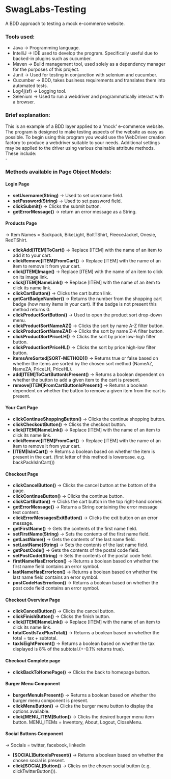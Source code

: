 # SwagLabs-Testing
A BDD approach to testing a mock e-commerce website.

### Tools used:
- Java -> Programming language.
- IntelliJ -> IDE used to develop the program. Specifically useful due to backed-in plugins such as cucumber.
- Maven -> Build management tool, used solely as a dependency manager for the purposes of this project.
- Junit -> Used for testing in conjunction with selenium and cucumber.
- Cucumber -> BDD, takes business requirements and translates them into automated tests.
- Log4j(sf) -> Logging tool.
- Selenium -> Used to run a webdriver and programmatically interact with a browser.

### Brief explanation:
This is an example of a BDD layer applied to a 'mock' e-commerce website. The program is designed to make testing aspects of the website as easy as possible. 
To begin using this program you would use the WebDriver creation factory to produce a webdriver suitable to your needs.
Additional settings may be applied to the driver using various chainable attribute methods.\
These include:\
    - 
    

### Methods available in Page Object Models:
#### Login Page
  - **setUsername(String)** -> Used to set username field.
  - **setPassword(String)** -> Used to set password field.
  - **clickSubmit()** -> Clicks the submit button.
  - **getErrorMessage()** -> return an error message as a String.

#### Products Page
  -> Item Names = Backpack, BikeLight, BoltTShirt, FleeceJacket, Onesie, RedTShirt.
  - **clickAdd[ITEM]ToCart()** -> Replace [ITEM] with the name of an item to add it to your cart.
  - **clickRemove[ITEM]FromCart()** -> Replace [ITEM] with the name of an item to remove it from your cart.
  - **click[ITEM]Image()** -> Replace [ITEM] with the name of an item to click on its image link.
  - **click[ITEM]NameLink()** -> Replace [ITEM] with the name of an item to click its name link.
  - **clickCartButton()** -> Clicks the cart button link.
  - **getCartBadgeNumber()** -> Returns the number from the shopping cart badge (how many items in your cart). If the badge is not present this method returns 0.
  - **clickProductSortButton()** -> Used to open the product sort drop-down menu.
  - **clickProductSortNameAZ()** -> Clicks the sort by name A-Z filter button.
  - **clickProductSortNameZA()** -> Clicks the sort by name Z-A filter button.
  - **clickProductSortPriceLH()** -> Clicks the sort by price low-high filter button.
  - **clickProductSortPriceHL()** -> Clicks the sort by price high-low filter button.
  - **itemsAreSorted\[SORT-METHOD]()** -> Returns true or false based on whether the items are sorted by the chosen sort method (NameAZ, NameZA, PriceLH, PriceHL).
  - **add[ITEM]ToCartButtonIsPresent()** -> Returns a boolean dependent on whether the button to add a given item to the cart is present.
  - **remove[ITEM]FromCartButtonIsPresent()** -> Returns a boolean dependent on whether the button to remove a given item from the cart is present.

#### Your Cart Page
  - **clickContinueShoppingButton()** -> Clicks the continue shopping button.
  - **clickCheckoutButton()** -> Clicks the checkout button.
  - **click[ITEM]NameLink()** -> Replace [ITEM] with the name of an item to click its name link.
  - **clickRemove[ITEM]FromCart()** -> Replace [ITEM] with the name of an item to remove it from your cart.
  - **[ITEM]IsInCart()** -> Returns a boolean based on whether the item is present in the cart. (first letter of this method is lowercase. e.g. backPackIsInCart())

#### Checkout Page
  - **clickCancelButton()** -> Clicks the cancel button at the bottom of the page.
  - **clickContinueButton()** -> Clicks the continue button.
  - **clickCartButton()** -> Clicks the cart button in the top right-hand corner.
  - **getErrorMessage()** -> Returns a String containing the error message text content.
  - **clickErrorMessagesExitButton()** -> Clicks the exit button on an error message.
  - **getFirstName()** -> Gets the contents of the first name field.
  - **setFirstName(String)** -> Sets the contents of the first name field.
  - **getLastName()** -> Gets the contents of the last name field.
  - **setLastName(String)** -> Sets the contents of the last name field.
  - **getPostCode()** -> Gets the contents of the postal code field.
  - **setPostCode(String)** -> Sets the contents of the postal code field.
  - **firstNameHasErrorIcon()** -> Returns a boolean based on whether the first name field contains an error symbol.
  - **lastNameHasErrorIcon()** -> Returns a boolean based on whether the last name field contains an error symbol.
  - **postCodeHasErrorIcon()** -> Returns a boolean based on whether the post code field contains an error symbol.    

#### Checkout Overview Page
  - **clickCancelButton()** -> Clicks the cancel button.
  - **clickFinishButton()** -> Clicks the finish button.
  - **click[ITEM]NameLink()** -> Replace [ITEM] with the name of an item to click its name link.
  - **totalCostIsTaxPlusTotal()** -> Returns a boolean based on whether the total = tax + subtotal.
  - **taxIsEightPercent()** -> Returns a boolean based on whether the tax displayed is 8% of the subtotal.(+-0.1% returns true).

#### Checkout Complete page
  - **clickBackToHomePage()** -> Clicks the back to homepage button.

#### Burger Menu Component
  - **burgerMenuIsPresent()** -> Returns a boolean based on whether the burger menu component is present.
  - **clickMenuButton()** -> Clicks the burger menu button to display the options available.
  - **click[MENU_ITEM]Button()** -> Clicks the desired burger menu item button. MENU_ITEMs = Inventory, About, Logout, CloseMenu.

#### Social Buttons Component
  -> Socials = twitter, facebook, linkedin
  - **[SOCIAL]ButtonIsPresent()** -> Returns a boolean based on whether the chosen social is present.
  - **click[SOCIAL]Button()** -> Clicks on the chosen social button (e.g. clickTwitterButton()).
